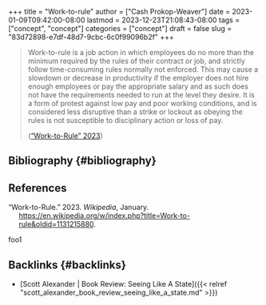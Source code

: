+++
title = "Work-to-rule"
author = ["Cash Prokop-Weaver"]
date = 2023-01-09T09:42:00-08:00
lastmod = 2023-12-23T21:08:43-08:00
tags = ["concept", "concept"]
categories = ["concept"]
draft = false
slug = "83d72898-e7df-48d7-9cbc-6c0f99096b2f"
+++

> Work-to-rule is a job action in which employees do no more than the minimum required by the rules of their contract or job, and strictly follow time-consuming rules normally not enforced. This may cause a slowdown or decrease in productivity if the employer does not hire enough employees or pay the appropriate salary and as such does not have the requirements needed to run at the level they desire. It is a form of protest against low pay and poor working conditions, and is considered less disruptive than a strike or lockout as obeying the rules is not susceptible to disciplinary action or loss of pay.
>
> (<a href="#citeproc_bib_item_1">“Work-to-Rule” 2023</a>)


## Bibliography {#bibliography}

## References

<style>.csl-entry{text-indent: -1.5em; margin-left: 1.5em;}</style><div class="csl-bib-body">
  <div class="csl-entry"><a id="citeproc_bib_item_1"></a>“Work-to-Rule.” 2023. <i>Wikipedia</i>, January. <a href="https://en.wikipedia.org/w/index.php?title=Work-to-rule&oldid=1131215880">https://en.wikipedia.org/w/index.php?title=Work-to-rule&#38;oldid=1131215880</a>.</div>
</div>

foo1


## Backlinks {#backlinks}

-   [Scott Alexander | Book Review: Seeing Like A State]({{< relref "scott_alexander_book_review_seeing_like_a_state.md" >}})
